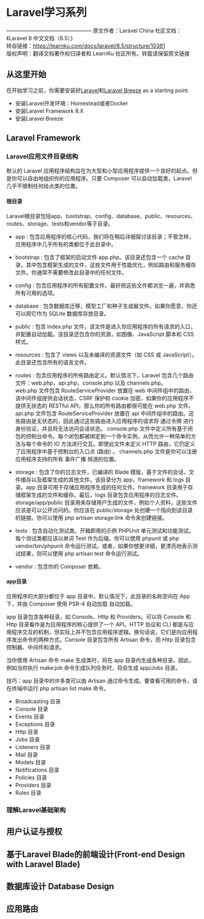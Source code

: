 # Laravel学习系列

————————————————
原文作者：Laravel China &#31038;&#21306;&#25991;&#26723;&#65306;&#12298;Laravel 8 &#20013;&#25991;&#25991;&#26723;&#65288;8.5&#65289;&#12299;  
转自链接：https://learnku.com/docs/laravel/8.5/structure/10361  
&#29256;&#26435;&#22768;&#26126;&#65306;&#32763;&#35793;&#25991;&#26723;&#33879;&#20316;&#26435;&#24402;&#35793;&#32773;&#21644; LearnKu &#31038;&#21306;&#25152;&#26377;&#12290;&#36716;&#36733;&#35831;&#20445;&#30041;&#21407;&#25991;&#38142;&#25509;  



## 从这里开始
在开始学习之前，你需要安装好[Laravel](https://laravel.com/)和[Laravel Breeze](https://laravel.com/docs/8.x/starter-kits) as a starting point.
- 安装Laravel开发环境：Homestead或者Docker
- 安装Laravel Framework 8.X
- 安装Laravel Breeze

## Laravel Framework

### Laravel应用文件目录结构
默认的 Laravel 应用程序结构旨在为大型和小型应用程序提供一个良好的起点。但是你可以自由地组织你的应用程序。只要 Composer 可以自动加载类，Laravel 几乎不限制任何给点类的位置。

#### 根目录
Laravel根目录包括app、bootstrap、config、database、public、resources、routes、storage、tests和vendor等子目录。
- app : 包含应用程序的核心代码，我们将在稍后详细探讨该目录；不管怎样，应用程序中几乎所有的类都位于此目录中。
- bootstrap : 包含了框架的启动文件 app.php。该目录还包含一个 cache 目录，其中包含框架生成的文件，这些文件用于性能优化，例如路由和服务缓存文件。你通常不需要修改此目录中的任何文件。
- config : 包含应用程序的所有配置文件。最好把这些文件都浏览一遍，并熟悉所有可用的选项。
- database : 包含数据库迁移，模型工厂和种子生成器文件。如果你愿意，你还可以把它作为 SQLite 数据库存放目录。
- public : 包含 index.php 文件，该文件是进入你应用程序的所有请求的入口，并配置自动加载。该目录还包含你的资源，如图像、JavaScript 脚本和 CSS 样式。
- resources : 包含了 views 以及未编译的资源文件（如 CSS 或 JavaScript）。此目录还包含所有的语言文件。
- routes : 包含应用程序的所有路由定义。默认情况下，Laravel 包含几个路由文件：web.php，api.php，console.php 以及 channels.php。  
  web.php 文件包含 RouteServiceProvider 放置在 web 中间件组中的路由，该中间件组提供会话状态，CSRF 保护和 cookie 加密，如果你的应用程序不提供无状态的 RESTful API，那么你的所有路由都很可能在 web.php 文件。
  api.php 文件包含 RouteServiceProvider 放置在 api 中间件组中的路由。这些路由是无状态的，因此通过这些路由进入应用程序的请求将 通过令牌 进行身份验证，并且将无法访问会话状态。
  console.php 文件中定义所有基于闭包的控制台命令。每个闭包都被绑定到一个命令实例，从而允许一种简单的方法与每个命令的 IO 方法进行交互。即使此文件未定义 HTTP 路由，它仍定义了应用程序中基于控制台的入口点 (路由) 。
  channels.php 文件是你可以注册应用程序支持的所有 事件广播 频道的位置。
- storage : 包含了你的日志文件，已编译的 Blade 模版，基于文件的会话，文件缓存以及框架生成的其他文件。该目录分为 app，framework 和 logs 目录。app 目录可用于存储应用程序生成的任何文件。framework 目录用于存储框架生成的文件和缓存。最后，logs 目录包含应用程序的日志文件。  
  storage/app/public 目录用来存储用户生成的文件，例如个人资料，这些文件应该是可以公开访问的。你应该在 public/storage 处创建一个指向到该目录的链接。你可以使用 php artisan storage:link 命令来创建链接。
- tests : 包含自动化测试类。开箱即用的示例 PHPUnit 单元测试和功能测试。每个测试类都应该以单词 Test 作为后缀。你可以使用 phpunit 或 php vendor/bin/phpunit 命令运行测试。或者，如果你想更详细，更漂亮地表示测试结果，则可以使用 php artisan test 命令运行测试。

- vendor : 包含你的 Composer 依赖。

#### app目录

应用程序的大部分都位于 app 目录中。默认情况下，此目录的名称空间在 App 下，并由 Composer 使用 PSR-4 自动加载 自动加载。  

app 目录包含各种目录，如 Console、Http 和 Providers。可以将 Console 和 Http 目录看作是为应用程序的核心提供了一个 API。HTTP 协议和 CLI 都是与应用程序交互的机制，但实际上并不包含应用程序逻辑。换句话说，它们是向应用程序发出命令的两种方式。Console 目录包含所有 Artisan 命令，而 Http 目录包含控制器、中间件和请求。  

当你使用 Artisan 命令 make 生成类时，将在 app 目录内生成各种目录。因此，例如当你执行 make:job 命令生成队列任务时，将会生成 app/Jobs 目录。  

  技巧：app 目录中的许多类可以由 Artisan 通过命令生成。要查看可用的命令，请在终端中运行 php artisan list make 命令。  

  - Broadcasting 目录
  - Console 目录
  - Events 目录
  - Exceptions 目录
  - Http 目录
  - Jobs 目录
  - Listeners 目录
  - Mail 目录
  - Models 目录
  - Notifications 目录
  - Policies 目录
  - Providers 目录
  - Rules 目录


### 理解Laravel基础架构


## 用户认证与授权

## 基于Laravel Blade的前端设计(Front-end Design with Laravel Blade) 

## 数据库设计 Database Design

## 应用路由